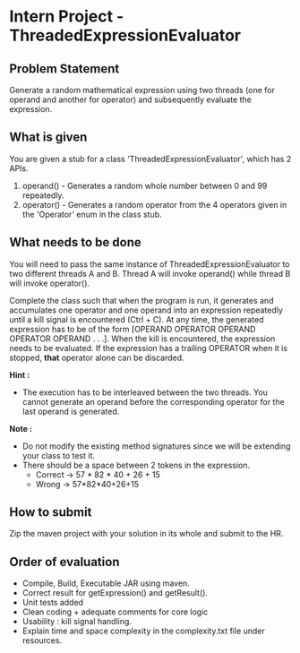 # Intern Project - ThreadedExpressionEvaluator

## Problem Statement
Generate a random mathematical expression using two threads (one for operand 
and another for operator) and subsequently evaluate the expression. 

## What is given
You are given a stub for a class 'ThreadedExpressionEvaluator', which has 2 
APIs.

1. operand() - Generates a random whole number between 0 and 99 repeatedly.
2. operator() - Generates a random operator from the 4 operators given in the
 'Operator' enum in the class stub.

## What needs to be done

You will need to pass the same instance of ThreadedExpressionEvaluator to two
different threads A and B. Thread A will invoke operand() while thread B will 
invoke operator(). 

Complete the class such that when the program is run, 
it generates and accumulates one operator and one operand into an 
expression repeatedly until a kill signal is encountered (Ctrl + C). 
At any time, the generated expression has to be of the form [OPERAND OPERATOR
 OPERAND OPERATOR OPERAND . . .]. When the kill is encountered, the expression
  needs to be evaluated. If the expression has a trailing OPERATOR when it is 
  stopped, **that** operator alone can be discarded.

**Hint :**
- The execution has to be interleaved between the two threads. You cannot 
generate an operand before the corresponding operator for the last operand is 
generated.

**Note :**
- Do not modify the existing method signatures since we will be 
extending your class to test it. 
- There should be a space between 2 tokens in the expression. 
  - Correct -> 57 * 82 * 40 + 26 + 15
  - Wrong -> 57\*82\*40+26+15

## How to submit
Zip the maven project with your solution in its whole and submit to the HR.

## Order of evaluation
- Compile, Build, Executable JAR using maven.
- Correct result for getExpression() and getResult(). 
- Unit tests added
- Clean coding + adequate comments for core logic
- Usability : kill signal handling.
- Explain time and space complexity in the complexity.txt file under resources.